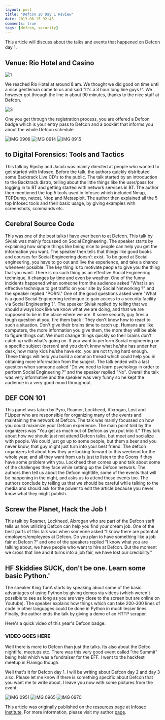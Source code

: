 ```yaml
---
layout: post
title: "Defcon 20 Day 1 Review"
date: 2013-06-15 02:45
comments: true
tags: [defcon, security]
---
```


This article will discuss about the talks and events that happened on Defcon day 1.

## Venue: Rio Hotel and Casino

![1]( /images/posts/defcon1//1.JPG)

We reached Rio Hotel at around 8 am. We thought we did good on time until a nice gentleman came to us and said "It's a 3 hour long line guys !". We however got through the line in about 90 minutes, thanks to the nice staff at Defcon.

![3]( /images/posts/defcon1//3.JPG)

One you get through the registration process, you are offered a Defcon badge which is your entry pass to Defcon and a booklet that informs you about the whole Defcon schedule.

<!--more-->

![IMG 0909]( /images/posts/defcon1//IMG_0909.JPG) ![IMG 0914]( /images/posts/defcon1//IMG_0914.JPG) ![IMG 0915]( /images/posts/defcon1//IMG_0915.JPG)

## to Digital Forensics: Tools and Tactics

This talk by Ripshy and Jacob was mainly directed at people who wanted to get started with Infosec. Before the talk, the authors quickly distributed some Backtrack Live CD's to the public. The talk started by an introduction to the Backtrack distro, telling about the little things like the user/pass for logging in to BT and getting started with network services in BT. The author then mentioned the top 5 tools used in Infosec which included Nmap, TCPDump, netcat, Ntop and Metasploit. The author then explained all the 5 top Infosec tools and their basic usage, by giving examples with screenshots, commands etc.

## Cerebral Source Code

This was one of the best talks i have ever been to at Defcon. This talk by Siviak was mainly focussed on Social Engineering. The speaker starts by explaining how simple things like being nice to people can help you get the information you want. The speaker then tells that things like good books and courses for Social Engineering doesn't exist. To be good at Social engineering, you have to go out and live the experience, and take a chance whenever possible. The key thing is to motivate people to give you the thing that you want. There is no such thing as an effective Social Engineering technique, it changes by time and even by weather. One of the funny incidents happened when someone from the audience asked "What is an effective technique to get traffic on your site by Social Networking ?" and the speaker replied "PORN." One of the good questions asked were "What is a good Social Engineering technique to gain access to a security facility via Social Engineering ?". The speaker Siviak replied by telling that we should always look like we know what we are doing, and that we are supposed to be in the place where we are. If some security guy fires a tough question at you, fire them back ! They don't know how to react to such a situation. Don't give their brains time to catch up. Humans are like computers, the more information you give them, the more they will be able to figure things out. We must change things quickly so their brains don't catch up with what's going on. If you want to perform Social engineering on a specific subject (person) and you don't know what he/she has under her desk, how many kids he/she have etc, you are not trying hard enough. These things will help you build a common thread which could help you in obtaining more information from the subject. The talk ended with a last question when someone asked "Do we need to learn psychology in order to perform Social Engineering ?" and the speaker replied "No". Overall the talk was very informative and the speaker was very funny so he kept the audience in a very good mood throughout.

## DEF CON 101

This panel was taken by Pyro, Roamer, Lockheed, Alxrogan, Lost and FLipper who are responsible for organizing many of the events and maintaining the network at Defcon. The talk was mainly focussed on how you could maximize your Defcon experience. The main point told by the organizers was "You get as much out of Defcon as you put into it." They talk about how we should just not attend Defcon talks, but meet and socialize with people. We could just go up to some people, but them a beer and you never know, that guy might just turn into your best friend. The defcon organizers tell about how they are looking forward to this weekend for the whole year, and all they want from us is just to listen to the Goons if they have some problem with you. Lockheed then comes up and talk about some of the challenges they face while setting up the Defcon network. The authors then tell us about the Defcon nightlife, some of the events that will be happening in the night, and asks us to attend these events too. The authors conclude by telling us that we should be careful while talking to the media and should ask for the power to edit the article because you never know what they might publish.

## Screw the Planet, Hack the Job !

This talk by Roamer, Lockheed, Alxrogan who are part of the Defcon staff tells us how utilizing Defcon can help you find your dream job. One of the best parts of this talk was when someone asked "I know there are potential employers/employees at Defcon. Do you plan to have something like a job fair at Defcon ?" and one of the speakers replied "I know what you are talking about, we have people who want to hire at Defcon. But the moment we cross that line and it turns into a job fair, we have lost our credibility."

## HF Skiddies SUCK, don't be one. Learn some basic Python.'

The speaker King TunA starts by speaking about some of the basic advantages of using Python by giving demos via videos (which weren't possible to see as long as you are very close to the screen but are online on Youtube). The speaker explains how things which can take 200-300 lines of code in other languages could be done in Python in much lesser lines. Finally, the author ends the talk by giving a demo of an HTTP scraper.

Here's a quick video of this year's Defcon badge.

### VIDEO GOES HERE ##

Well there is more to Defcon than just the talks. Its also about the Defco nightlife, meetups etc. There was this very good event called "the Summit" being held which was a fundraiser for the EFF. I went to the hackfest meetup in Flamigo though.

Well that's it for Defcon day 1\. I will be writing about Defcon day 2 and day 3 also. Please let me know if there is something specific about Defcon that you want me to write about. I leave you now with some pictures from the event.

![IMG 0951]( /images/posts/defcon1//IMG_0951.JPG) ![IMG 0965]( /images/posts/defcon1//IMG_0965.JPG) ![IMG 0970]( /images/posts/defcon1//IMG_0970.JPG)

This article was originally published on the [resources](http://resources.infosecinstitute.com/) page at [Infosec Institute](http://infosecinstitute.com/). For more information, please visit my author [page](http://resources.infosecinstitute.com/author/prateek/).